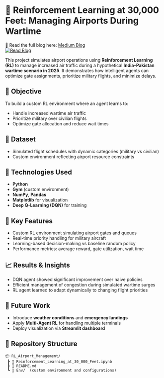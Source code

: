 # 🛫 Reinforcement Learning at 30,000 Feet: Managing Airports During Wartime

📖 Read the full blog here: [Medium Blog](https://medium.com/@atharvhkulkarni/reinforcement-learning-at-30-000-feet-managing-airports-during-wartime-cbde10b62e0f)  
[![Read Blog](https://img.shields.io/badge/Read%20Blog-Medium-green?style=for-the-badge&logo=medium)](https://medium.com/@atharvhkulkarni/reinforcement-learning-at-30-000-feet-managing-airports-during-wartime-cbde10b62e0f)


This project simulates airport operations using **Reinforcement Learning (RL)** to manage increased air traffic during a hypothetical **India–Pakistan wartime scenario in 2025**. It demonstrates how intelligent agents can optimize gate assignments, prioritize military flights, and minimize delays.

## 🎯 Objective

To build a custom RL environment where an agent learns to:
- Handle increased wartime air traffic
- Prioritize military over civilian flights
- Optimize gate allocation and reduce wait times

## 📁 Dataset

- Simulated flight schedules with dynamic categories (military vs civilian)
- Custom environment reflecting airport resource constraints

## 🧠 Technologies Used

- **Python**
- **Gym** (custom environment)
- **NumPy**, **Pandas**
- **Matplotlib** for visualization
- **Deep Q-Learning (DQN)** for training

## 📌 Key Features

- Custom RL environment simulating airport gates and queues
- Real-time priority handling for military aircraft
- Learning-based decision-making vs baseline random policy
- Performance metrics: average reward, gate utilization, wait time

## 📈 Results & Insights

- DQN agent showed significant improvement over naive policies
- Efficient management of congestion during simulated wartime surges
- RL agent learned to adapt dynamically to changing flight priorities

## 🚀 Future Work

- Introduce **weather conditions** and **emergency landings**
- Apply **Multi-Agent RL** for handling multiple terminals
- Deploy visualization via **Streamlit dashboard**

## 📎 Repository Structure

```
📦 RL_Airport_Management/
 ┣ 📄 Reinforcement_Learning_at_30_000_Feet.ipynb
 ┣ 📄 README.md
 ┗ 📁 Env/  (custom environment and configurations)
```
